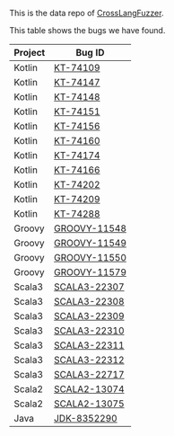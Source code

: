 This is the data repo of [CrossLangFuzzer](https://github.com/XYZboom/CrossLangFuzzer).

This table shows the bugs we have found.

| Project | Bug ID                                                                      |
|---------|-----------------------------------------------------------------------------|
| Kotlin  | [KT-74109](https://youtrack.jetbrains.com/issue/KT-74109)                   |
| Kotlin  | [KT-74147](https://youtrack.jetbrains.com/issue/KT-74147)                   |
| Kotlin  | [KT-74148](https://youtrack.jetbrains.com/issue/KT-74148)                   |
| Kotlin  | [KT-74151](https://youtrack.jetbrains.com/issue/KT-74151)                   |
| Kotlin  | [KT-74156](https://youtrack.jetbrains.com/issue/KT-74156)                   |
| Kotlin  | [KT-74160](https://youtrack.jetbrains.com/issue/KT-74160)                   |
| Kotlin  | [KT-74174](https://youtrack.jetbrains.com/issue/KT-74174)                   |
| Kotlin  | [KT-74166](https://youtrack.jetbrains.com/issue/KT-74166)                   |
| Kotlin  | [KT-74202](https://youtrack.jetbrains.com/issue/KT-74202)                   |
| Kotlin  | [KT-74209](https://youtrack.jetbrains.com/issue/KT-74209)                   |
| Kotlin  | [KT-74288](https://youtrack.jetbrains.com/issue/KT-74288)                   |
| Groovy  | [GROOVY-11548](https://issues.apache.org/jira/browse/GROOVY-11548)          |
| Groovy  | [GROOVY-11549](https://issues.apache.org/jira/browse/GROOVY-11549)          |
| Groovy  | [GROOVY-11550](https://issues.apache.org/jira/browse/GROOVY-11550)          |
| Groovy  | [GROOVY-11579](https://issues.apache.org/jira/browse/GROOVY-11579)          |
| Scala3  | [SCALA3-22307](https://github.com/scala/scala3/issues/22307)                |
| Scala3  | [SCALA3-22308](https://github.com/scala/scala3/issues/22308)                |
| Scala3  | [SCALA3-22309](https://github.com/scala/scala3/issues/22309)                |
| Scala3  | [SCALA3-22310](https://github.com/scala/scala3/issues/22310)                |
| Scala3  | [SCALA3-22311](https://github.com/scala/scala3/issues/22311)                |
| Scala3  | [SCALA3-22312](https://github.com/scala/scala3/issues/22312)                |
| Scala3  | [SCALA3-22717](https://github.com/scala/scala3/issues/22717)                |
| Scala2  | [SCALA2-13074](https://github.com/scala/bug/issues/13074)                   |
| Scala2  | [SCALA2-13075](https://github.com/scala/bug/issues/13075)                   |
| Java    | [JDK-8352290](https://bugs.openjdk.org/browse/JDK-8352290?filter=allissues) |